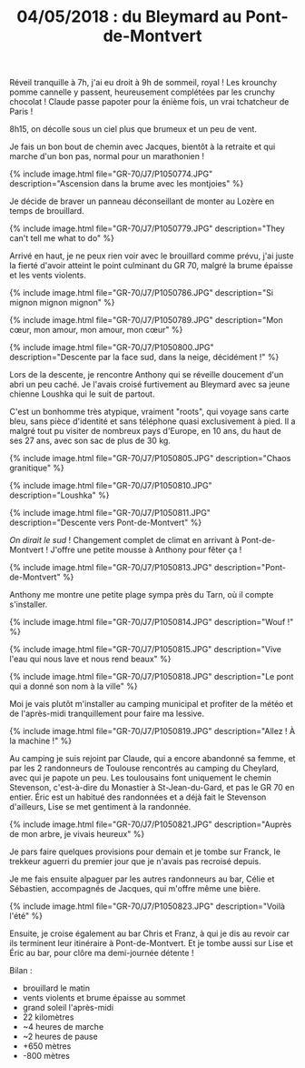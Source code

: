 ﻿---
title: "04/05/2018 : du Bleymard au Pont-de-Montvert"
permalink: /GR-70/J7/
---

Réveil tranquille à 7h, j'ai eu droit à 9h de sommeil, royal !
Les krounchy pomme cannelle y passent, heureusement complétées par les crunchy chocolat !
Claude passe papoter pour la énième fois, un vrai tchatcheur de Paris !

8h15, on décolle sous un ciel plus que brumeux et un peu de vent.

Je fais un bon bout de chemin avec Jacques, bientôt à la retraite et qui marche d'un bon pas, normal pour un marathonien !

{% include image.html file="GR-70/J7/P1050774.JPG" description="Ascension dans la brume avec les montjoies" %}

Je décide de braver un panneau déconseillant de monter au Lozère en temps de brouillard.

{% include image.html file="GR-70/J7/P1050779.JPG" description="They can't tell me what to do" %}

Arrivé en haut, je ne peux rien voir avec le brouillard comme prévu, j'ai juste la fierté d'avoir atteint le point culminant du GR 70, malgré la brume épaisse et les vents violents.

{% include image.html file="GR-70/J7/P1050786.JPG" description="Si mignon mignon mignon" %}

{% include image.html file="GR-70/J7/P1050789.JPG" description="Mon cœur, mon amour, mon amour, mon cœur" %}

{% include image.html file="GR-70/J7/P1050800.JPG" description="Descente par la face sud, dans la neige, décidément !" %}

Lors de la descente, je rencontre Anthony qui se réveille doucement d'un abri un peu caché. Je l'avais croisé furtivement au Bleymard avec sa jeune chienne Loushka qui le suit de partout.

C'est un bonhomme très atypique, vraiment "roots", qui voyage sans carte bleu, sans pièce d'identité et sans téléphone quasi exclusivement à pied. Il a malgré tout pu visiter de nombreux pays d'Europe, en 10 ans, du haut de ses 27 ans, avec son sac de plus de 30 kg.

{% include image.html file="GR-70/J7/P1050805.JPG" description="Chaos granitique" %}

{% include image.html file="GR-70/J7/P1050810.JPG" description="Loushka" %}

{% include image.html file="GR-70/J7/P1050811.JPG" description="Descente vers Pont-de-Montvert" %}

*On dirait le sud* ! Changement complet de climat en arrivant à Pont-de-Montvert !
J'offre une petite mousse à Anthony pour fêter ça !

{% include image.html file="GR-70/J7/P1050813.JPG" description="Pont-de-Montvert" %}

Anthony me montre une petite plage sympa près du Tarn, où il compte s'installer.

{% include image.html file="GR-70/J7/P1050814.JPG" description="Wouf !" %}

{% include image.html file="GR-70/J7/P1050815.JPG" description="Vive l'eau qui nous lave et nous rend beaux" %}

{% include image.html file="GR-70/J7/P1050818.JPG" description="Le pont qui a donné son nom à la ville" %}

Moi je vais plutôt m'installer au camping municipal et profiter de la météo et de l'après-midi tranquillement pour faire ma lessive.

{% include image.html file="GR-70/J7/P1050819.JPG" description="Allez ! À la machine !" %}

Au camping je suis rejoint par Claude, qui a encore abandonné sa femme, et par les 2 randonneurs de Toulouse rencontrés au camping du Cheylard, avec qui je papote un peu.
Les toulousains font uniquement le chemin Stevenson, c'est-à-dire du Monastier à St-Jean-du-Gard, et pas le GR 70 en entier. Éric est un habitué des randonnées et a déjà fait le Stevenson d'ailleurs, Lise se met gentiment à la randonnée.

{% include image.html file="GR-70/J7/P1050821.JPG" description="Auprès de mon arbre, je vivais heureux" %}

Je pars faire quelques provisions pour demain et je tombe sur Franck, le trekkeur aguerri du premier jour que je n'avais pas recroisé depuis.

Je me fais ensuite alpaguer par les autres randonneurs au bar, Célie et Sébastien, accompagnés de Jacques, qui m'offre même une bière.

{% include image.html file="GR-70/J7/P1050823.JPG" description="Voilà l'été" %}

Ensuite, je croise également au bar Chris et Franz, à qui je dis au revoir car ils terminent leur itinéraire à Pont-de-Montvert.
Et je tombe aussi sur Lise et Éric au bar, pour clôre ma demi-journée détente !

Bilan :
*  brouillard le matin
* vents violents et brume épaisse au sommet
* grand soleil l'après-midi
* 22 kilomètres
* ~4 heures de marche
* ~2 heures de pause
* +650 mètres
* -800 mètres
